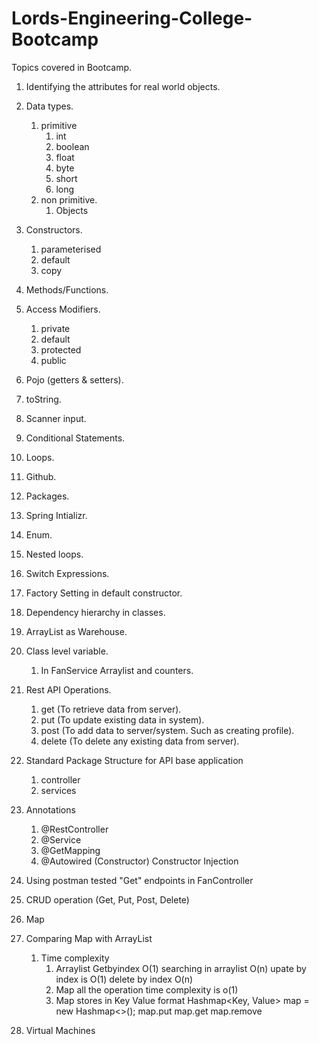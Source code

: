 # Lords-Engineering-College-Bootcamp

Topics covered in Bootcamp.
1) Identifying the attributes for real world objects.
2) Data types. 
   1) primitive 
      1) int
      2) boolean
      3) float
      4) byte
      5) short
      6) long
   2) non primitive.
      1) Objects
3) Constructors.
    1) parameterised
   2) default
   3) copy
4) Methods/Functions.
5) Access Modifiers.
    1) private
   2) default
   3) protected
   4) public
6) Pojo (getters & setters).
7) toString.
8) Scanner input.
9) Conditional Statements.
10) Loops.
11) Github.
12) Packages.
13) Spring Intializr.
14) Enum.
15) Nested loops.
16) Switch Expressions.
17) Factory Setting in default constructor.
18) Dependency hierarchy in classes.
19) ArrayList as Warehouse.
20) Class level variable.
    1) In FanService Arraylist and counters.
21) Rest API Operations.
    1) get (To retrieve data from server).
    2) put (To update existing data in system).
    3) post (To add data to server/system. Such as creating profile).
    4) delete (To delete any existing data from server).
22) Standard Package Structure for API base application
    1) controller
    2) services
23) Annotations
    1) @RestController
    2) @Service
    3) @GetMapping
    4) @Autowired (Constructor) Constructor Injection

24) Using postman tested "Get" endpoints in FanController
25) CRUD operation (Get, Put, Post, Delete)
26) Map
27) Comparing Map with ArrayList
    1) Time complexity
          1) Arraylist Getbyindex O(1) searching in arraylist O(n) upate by index is O(1) delete by index O(n)
          2) Map all the operation time complexity is o(1)
          3) Map stores in Key Value format
             Hashmap<Key, Value> map = new Hashmap<>();
             map.put
             map.get
             map.remove
28) Virtual Machines

